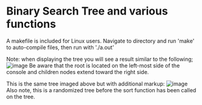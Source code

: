 # Binary Search Tree and various functions

A makefile is included for Linux users. Navigate to directory and run 'make' to auto-compile files, then run with './a.out'

Note: when displaying the tree you will see a result similar to the following;
![image](https://user-images.githubusercontent.com/107592052/218586111-afb6b3c5-4c22-4bc7-8b31-e01bd77f678c.png)
Be aware that the root is located on the left-most side of the console and children nodes extend toward the right side.

This is the same tree imaged above but with additional markup:
![image](https://user-images.githubusercontent.com/107592052/218596252-aa7f68eb-b343-4245-94d1-8ac8e0bfaab4.png)
Also note, this is a randomized tree before the sort function has been called on the tree.
